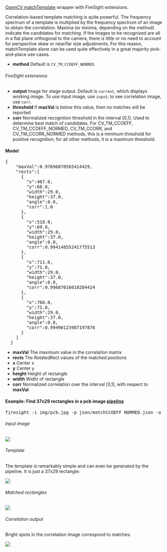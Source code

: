 [OpenCV matchTemplate](http://docs.opencv.org/modules/imgproc/doc/object_detection.html#matchtemplate) wrapper with FireSight extensions. 

Correlation-based template matching is quite powerful. The frequency spectrum of a template is multiplied by the frequency spectrum of an image to obtain the correlation. Maxima (or minima, depending on the method) indicate the candidates for matching. If the images to be recognized are all in a flat plane orthogonal to the camera, there is little or no need to account for perspective skew or near/far size adjustments. For this reason, matchTemplate alone can be used quite effectively in a great majority pick-and-place use cases.

* **method** Default is `CV_TM_CCOEFF_NORMED`. 

###### FireSight extensions
* **output** Image for stage output. Default is `current`, which displays working image. To use input image, use `input`; to see correlation image, use `corr`.
* **threshold** If **maxVal** is below this value, then no matches will be reported
* **corr** Normalized recognition threshold in the interval [0,1]. Used to determine best match of candidates. For CV_TM_CCOEFF, CV_TM_CCOEFF_NORMED, CV_TM_CCORR, and CV_TM_CCORR_NORMED methods, this is a minimum threshold for positive recognition; for all other methods, it is a maximum threshold.

#### Model
<pre>
{
    "maxVal":0.97696870565414429,
    "rects":[
      {
        "x":467.0,
        "y":68.0,
        "width":29.0,
        "height":37.0,
        "angle":0.0,
        "corr":1.0
      },
      {
        "x":518.0,
        "y":69.0,
        "width":29.0,
        "height":37.0,
        "angle":0.0,
        "corr":0.99414855241775513
      },
      {
        "x":711.0,
        "y":71.0,
        "width":29.0,
        "height":37.0,
        "angle":0.0,
        "corr":0.99687016010284424
      },
      {
        "x":760.0,
        "y":71.0,
        "width":29.0,
        "height":37.0,
        "angle":0.0,
        "corr":0.99490123987197876
      }
    ]
  }
</pre>
* **maxVal** The maximum value in the correlation matrix
* **rects** The RotatedRect values of the matched positions
* **x** Center x
* **y** Center y
* **height** Height of rectangle 
* **width** Widht of rectangle
* **corr** Normalized correlation over the interval [0,1], with respect to **maxVal**

#### Example: Find 37x29 rectangles in a pcb image [pipeline](https://github.com/firepick1/FireSight/blob/master/json/matchCCOEFF_NORMED.json)
<pre>firesight -i img/pcb.jpg -p json/matchCCOEFF_NORMED.json -o target/matchCCOEFF_NORMED.jpg</pre>
###### Input image
<img src="https://github.com/firepick1/FireSight/blob/master/img/pcb.jpg?raw=true">

###### Template
The template is remarkably simple and can even be generated by the pipeline. It is just a 37x29 rectangle:

<img src="https://github.com/firepick1/FireSight/blob/master/img/tmplt-37x29.jpg?raw=true">

###### Matched rectangles
<img src="https://github.com/firepick1/FireSight/blob/master/img/matchCCOEFF_NORMED-input.jpg?raw=true">

###### Correlation output
Bright spots in the correlation image correspond to matches:

<img src="https://github.com/firepick1/FireSight/blob/master/img/matchCCOEFF_NORMED-corr.jpg?raw=true">